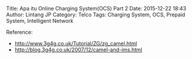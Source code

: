 Title: Apa itu Online Charging System(OCS) Part 2
Date: 2015-12-22 18:43
Author: Lintang JP
Category: Telco
Tags: Charging System, OCS, Prepaid System, Intelligent Network

Reference:
* http://www.3g4g.co.uk/Tutorial/ZG/zg_camel.html
* http://blog.3g4g.co.uk/2007/12/camel-and-ims.html
